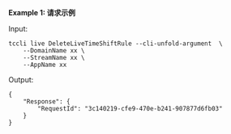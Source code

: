 **Example 1: 请求示例**



Input: 

```
tccli live DeleteLiveTimeShiftRule --cli-unfold-argument  \
    --DomainName xx \
    --StreamName xx \
    --AppName xx
```

Output: 
```
{
    "Response": {
        "RequestId": "3c140219-cfe9-470e-b241-907877d6fb03"
    }
}
```

